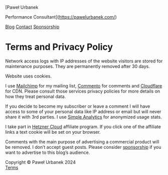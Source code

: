 [Paweł Urbanek

  

Performance Consultant](https://pawelurbanek.com/)

[Blog](https://pawelurbanek.com/blog) [Contact](https://pawelurbanek.com/contact) [Sponsorship](https://pawelurbanek.com/sponsorship)

Terms and Privacy Policy
========================

Network access logs with IP addresses of the website visitors are stored for maintenance purposes. They are permanently removed after 30 days.

Website uses cookies.

I use [Mailchimp](https://mailchimp.com/) for my mailing list, [Commento](https://commento.io/) for comments and [Cloudflare](https://www.cloudflare.com/) for CDN. Please consult those services privacy policies for more details on how they treat personal data.

If you decide to become my subscriber or leave a comment I will have access to some of your personal data like IP address or email but will never share it with 3rd parties. I use [Simple Analytics](https://simpleanalytics.io/) for anonymized usage stats.

I take part in [Hetzner Cloud](https://hetzner.cloud/?ref=WllsI22OCO8a) affiliate program. If you click one of the affiliate links a text cookie will be set on your browser.

Comments with the main purpose of advertising a commercial product will be removed. I don’t accept guest posts. Please consider [sponsorship](https://pawelurbanek.com/sponsorship) if you want to advertise to this blog’s audience.

Copyright © Paweł Urbanek 2024  
[Terms](https://pawelurbanek.com/terms)